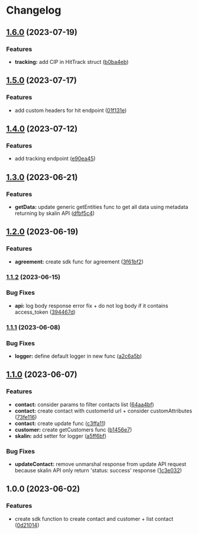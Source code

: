 # Changelog

## [1.6.0](https://www.github.com/Karnott/skalin-sdk/compare/v1.5.0...v1.6.0) (2023-07-19)


### Features

* **tracking:** add CIP in HitTrack struct ([b0ba4eb](https://www.github.com/Karnott/skalin-sdk/commit/b0ba4ebfcd7ad172d2aca320c4be809259660d5b))

## [1.5.0](https://www.github.com/Karnott/skalin-sdk/compare/v1.4.0...v1.5.0) (2023-07-17)


### Features

* add custom headers for hit endpoint ([01f131e](https://www.github.com/Karnott/skalin-sdk/commit/01f131e73bbb501ccc24915c08d366485cdcefcc))

## [1.4.0](https://www.github.com/Karnott/skalin-sdk/compare/v1.3.0...v1.4.0) (2023-07-12)


### Features

* add tracking endpoint ([e90ea45](https://www.github.com/Karnott/skalin-sdk/commit/e90ea45d083c6a8eb1e419144bc5b5cc2fb708d6))

## [1.3.0](https://www.github.com/Karnott/skalin-sdk/compare/v1.2.0...v1.3.0) (2023-06-21)


### Features

* **getData:** update generic getEntities func to get all data using metadata returning by skalin API ([dfbf5c4](https://www.github.com/Karnott/skalin-sdk/commit/dfbf5c4a220a02f3f2c7df206a57d33d73fcfbde))

## [1.2.0](https://www.github.com/Karnott/skalin-sdk/compare/v1.1.2...v1.2.0) (2023-06-19)


### Features

* **agreement:** create sdk func for agreement ([3f61bf2](https://www.github.com/Karnott/skalin-sdk/commit/3f61bf2fc9d824e5186af10abff1eac6f487a7c5))

### [1.1.2](https://www.github.com/Karnott/skalin-sdk/compare/v1.1.1...v1.1.2) (2023-06-15)


### Bug Fixes

* **api:** log body response error fix + do not log body if it contains access_token ([394467d](https://www.github.com/Karnott/skalin-sdk/commit/394467d2221c229780b92c14e6ce049104959f9a))

### [1.1.1](https://www.github.com/Karnott/skalin-sdk/compare/v1.1.0...v1.1.1) (2023-06-08)


### Bug Fixes

* **logger:** define default logger in new func ([a2c6a5b](https://www.github.com/Karnott/skalin-sdk/commit/a2c6a5bab962c0103f5e8f38cec5e39bccfb19f0))

## [1.1.0](https://www.github.com/Karnott/skalin-sdk/compare/v1.0.0...v1.1.0) (2023-06-07)


### Features

* **contact:** consider params to filter contacts list ([64aa4bf](https://www.github.com/Karnott/skalin-sdk/commit/64aa4bf1203d3804f8ac7feb019515260dbf5c4d))
* **contact:** create contact with customerId url + consider customAttributes ([73fe116](https://www.github.com/Karnott/skalin-sdk/commit/73fe116eb48641e87b04452e16492fdf2b2b6d55))
* **contact:** create update func ([c3ffa11](https://www.github.com/Karnott/skalin-sdk/commit/c3ffa1115f973d6b6177b4ce9d667a16c9092aba))
* **customer:** create getCustomers func ([b1456e7](https://www.github.com/Karnott/skalin-sdk/commit/b1456e720ce6413c9b3ff75a56918ea89dc1b54d))
* **skalin:** add setter for logger ([a5ff6bf](https://www.github.com/Karnott/skalin-sdk/commit/a5ff6bf4c1f2b86fd870fbd3508c95274c1a7841))


### Bug Fixes

* **updateContact:** remove unmarshal response from update API request because skalin API only return 'status: success' response ([1c3e032](https://www.github.com/Karnott/skalin-sdk/commit/1c3e03246bba682127782c84bb01f5c80098bec6))

## 1.0.0 (2023-06-02)


### Features

* create sdk function to create contact and customer + list contact ([0d21014](https://www.github.com/Karnott/skalin-sdk/commit/0d21014fae63718ca8acf153c2e8e6a0b84055b6))
